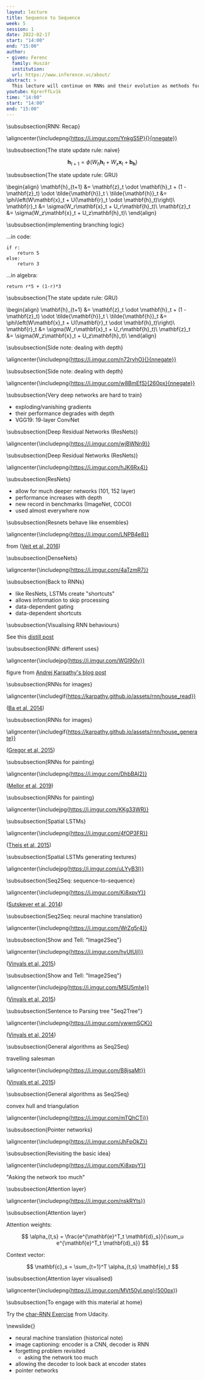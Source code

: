 ```yaml
---
layout: lecture
title: Sequence to Sequence
week: 5
session: 1
date: 2022-02-17
start: "14:00"
end: "15:00"
author:
- given: Ferenc
  family: Huszár
  institution: 
  url: https://www.inference.vc/about/
abstract: >
  This lecture will continue on RNNs and their evolution as methods for performing sequence to sequence.
youtube: KgrerFfLv1k
time: "14:00"
start: "14:00"
end: "15:00"
---
```


\subsubsection{RNN: Recap}

\aligncenter{\includepng{https://i.imgur.com/YnkgS5P}{}{nnegate}}



\subsubsection{The state update rule: naive}

$$
\mathbf{h}_{t+1} = \phi(W_h \mathbf{h}_t + W_x \mathbf{x}_t + \mathbf{b_h})
$$



\subsubsection{The state update rule: GRU}

\begin{align}
\mathbf{h}_{t+1} &= \mathbf{z}_t \odot \mathbf{h}_t + (1 - \mathbf{z}_t) \odot \tilde{\mathbf{h}}_t \\
\tilde{\mathbf{h}}_t &= \phi\left(W\mathbf{x}_t + U(\mathbf{r}_t \odot \mathbf{h}_t)\right)\\
\mathbf{r}_t &= \sigma(W_r\mathbf{x}_t + U_r\mathbf{h}_t)\\
\mathbf{z}_t &= \sigma(W_z\mathbf{x}_t + U_z\mathbf{h}_t)\\
\end{align}



\subsubsection{implementing branching logic}

...in code:

```
if r:
    return 5
else:
    return 3
```

...in algebra:

```
return r*5 + (1-r)*3
```



\subsubsection{The state update rule: GRU}

\begin{align}
\mathbf{h}_{t+1} &= \mathbf{z}_t \odot \mathbf{h}_t + (1 - \mathbf{z}_t) \odot \tilde{\mathbf{h}}_t \\
\tilde{\mathbf{h}}_t &= \phi\left(W\mathbf{x}_t + U(\mathbf{r}_t \odot \mathbf{h}_t)\right)\\
\mathbf{r}_t &= \sigma(W_r\mathbf{x}_t + U_r\mathbf{h}_t)\\
\mathbf{z}_t &= \sigma(W_z\mathbf{x}_t + U_z\mathbf{h}_t)\\
\end{align}



\subsubsection{Side note: dealing with depth}

\aligncenter{\includepng{https://i.imgur.com/n72rvhO}{}{nnegate}}



\subsubsection{Side note: dealing with depth}

\aligncenter{\includepng{https://i.imgur.com/w8BmEfS}{260px}{nnegate}}



\subsubsection{Very deep networks are hard to train}

* exploding/vanishing gradients
* their performance degrades with depth
* VGG19: 19-layer ConvNet



\subsubsection{Deep Residual Networks (ResNets)}

\aligncenter{\includepng{https://i.imgur.com/wjBWNn9}}



\subsubsection{Deep Residual Networks (ResNets)}

\aligncenter{\includepng{https://i.imgur.com/hJK6Rx4}}



\subsubsection{ResNets}

* allow for much deeper networks (101, 152 layer)
* performance increases with depth
* new record in benchmarks (ImageNet, COCO)
* used almost everywhere now



\subsubsection{Resnets behave like ensembles}

\aligncenter{\includepng{https://i.imgur.com/LNPB4e8}}

from ([Veit et al, 2016](https://arxiv.org/pdf/1605.06431.pdf))



\subsubsection{DenseNets}

\aligncenter{\includepng{https://i.imgur.com/4aTzmR7}}



\subsubsection{Back to RNNs}

* like ResNets, LSTMs create "shortcuts"
* allows information to skip processing
* data-dependent gating
* data-dependent shortcuts



\subsubsection{Visualising RNN behaviours}

See this [distill post](https://distill.pub/2019/memorization-in-rnns/)



\subsubsection{RNN: different uses}

\aligncenter{\includejpg{https://i.imgur.com/WGl90lv}}

figure from [Andrej Karpathy's blog post](https://karpathy.github.io/2015/05/21/rnn-effectiveness/)



\subsubsection{RNNs for images}

\aligncenter{\includegif{https://karpathy.github.io/assets/rnn/house_read}}

([Ba et al, 2014](https://arxiv.org/abs/1412.7755))



\subsubsection{RNNs for images}

\aligncenter{\includegif{https://karpathy.github.io/assets/rnn/house_generate}}

([Gregor et al, 2015](https://arxiv.org/abs/1502.04623))



\subsubsection{RNNs for painting}

\aligncenter{\includepng{https://i.imgur.com/DhbBAl2}}

([Mellor et al, 2019](https://learning-to-paint.github.io/))



\subsubsection{RNNs for painting}

\aligncenter{\includejpg{https://i.imgur.com/KKg33WR}}



\subsubsection{Spatial LSTMs}

\aligncenter{\includepng{https://i.imgur.com/4fOP3FR}}

([Theis et al, 2015](https://arxiv.org/pdf/1506.03478.pdf))



\subsubsection{Spatial LSTMs generating textures}

\aligncenter{\includejpg{https://i.imgur.com/uLYyB3l}}



\subsubsection{Seq2Seq: sequence-to-sequence}

\aligncenter{\includepng{https://i.imgur.com/Ki8xpvY}}

([Sutskever et al, 2014](https://arxiv.org/pdf/1409.3215.pdf))



\subsubsection{Seq2Seq: neural machine translation}

\aligncenter{\includepng{https://i.imgur.com/WrZg5r4}}



\subsubsection{Show and Tell: "Image2Seq"}

\aligncenter{\includepng{https://i.imgur.com/hyUtUjl}}

([Vinyals et al, 2015](https://arxiv.org/pdf/1411.4555.pdf))



\subsubsection{Show and Tell: "Image2Seq"}

\aligncenter{\includejpg{https://i.imgur.com/MSU5mIw}}

([Vinyals et al, 2015](https://arxiv.org/pdf/1411.4555.pdf))



\subsubsection{Sentence to Parsing tree "Seq2Tree"}

\aligncenter{\includepng{https://i.imgur.com/ywwmSCK}}

([Vinyals et al, 2014](https://arxiv.org/abs/1412.7449))



\subsubsection{General algorithms as Seq2Seq}

travelling salesman

\aligncenter{\includepng{https://i.imgur.com/B8jsaMt}}

([Vinyals et al, 2015](https://arxiv.org/abs/1506.03134))



\subsubsection{General algorithms as Seq2Seq}

convex hull and triangulation

\aligncenter{\includepng{https://i.imgur.com/mTQhCTi}}



\subsubsection{Pointer networks}

\aligncenter{\includepng{https://i.imgur.com/JhFpOkZ}}



\subsubsection{Revisiting the basic idea}

\aligncenter{\includepng{https://i.imgur.com/Ki8xpvY}}

"Asking the network too much"



\subsubsection{Attention layer}

\aligncenter{\includepng{https://i.imgur.com/nskRYts}}



\subsubsection{Attention layer}

Attention weights:

$$
\alpha_{t,s} = \frac{e^{\mathbf{e}^T_t \mathbf{d}_s}}{\sum_u e^{\mathbf{e}^T_t \mathbf{d}_s}} 
$$

Context vector:

$$
\mathbf{c}_s = \sum_{t=1}^T \alpha_{t,s} \mathbf{e}_t
$$



\subsubsection{Attention layer visualised}

\aligncenter{\includepng{https://i.imgur.com/MVt50yl.png}{500px)}



\subsubsection{To engage with this material at home}

Try the [char-RNN Exercise](https://github.com/udacity/deep-learning-v2-pytorch/blob/master/recurrent-neural-networks/char-rnn/Character_Level_RNN_Exercise.ipynb) from Udacity.

\newslide{}

* neural machine translation (historical note)
* image captioning: encoder is a CNN, decoder is RNN
* forgetting problem revisited
    * asking the network too much
* allowing the decoder to look back at encoder states
* pointer networks



